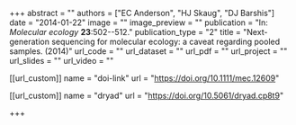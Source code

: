 +++
abstract = "" 
authors = ["EC Anderson", "HJ Skaug", "DJ Barshis"] 
date = "2014-01-22" 
image = "" 
image_preview = "" 
publication = "In: _Molecular ecology_ **23**:502--512." 
publication_type = "2" 
title = "Next-generation sequencing for molecular ecology: a caveat regarding pooled samples. (2014)" 
url_code = "" 
url_dataset = "" 
url_pdf = "" 
url_project = "" 
url_slides = "" 
url_video = "" 


[[url_custom]]
name = "doi-link"
url = "https://doi.org/10.1111/mec.12609"



[[url_custom]]
name = "dryad"
url = "https://doi.org/10.5061/dryad.cp8t9"

+++
